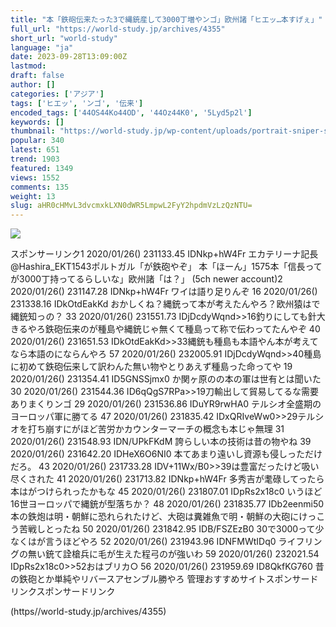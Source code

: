 ```yaml
---
title: "本「鉄砲伝来たった3で縄銃産して3000丁増やンゴ」欧州諸「ヒエッ…本すげぇ」"
full_url: "https://world-study.jp/archives/4355"
short_url: "world-study"
language: "ja"
date: 2023-09-28T13:09:00Z
lastmod: 
draft: false
author: []
categories: ['アジア']
tags: ['ヒエッ', 'ンゴ', '伝来']
encoded_tags: ['44OS44Ko44OD', '44Oz44K0', '5Lyd5p2l']
keywords: []
thumbnail: "https://world-study.jp/wp-content/uploads/portrait-sniper-soldier-army-5623023.jpg"
popular: 340
latest: 651
trend: 1903
featured: 1349
views: 1552
comments: 135
weight: 13
slug: aHR0cHMvL3dvcmxkLXN0dWR5LmpwL2FyY2hpdmVzLzQzNTU=
---
```


![](https://world-study.jp/wp-content/uploads/portrait-sniper-soldier-army-5623023.jpg)

スポンサーリンク1 2020/01/26() 231133.45 IDNkp+hW4Fr エカテリーナ記長@Hashira_EKT1543ポルトガル「が鉄砲やぞ」 本「ほーん」1575本「信長ってが3000丁持ってるらしいな」欧州諸「は？」 (5ch newer account)2 2020/01/26() 231147.28 IDNkp+hW4Fr ワイは語り足りんぞ 16 2020/01/26() 231338.16 IDkOtdEakKd おかしくね？縄銃って本が考えたんやろ？欧州猿はで縄銃知っの？ 33 2020/01/26() 231551.73 IDjDcdyWqnd>>16釣りにしても針大きるやろ鉄砲伝来のが種島や縄銃じゃ無くて種島って称で伝わってたんやぞ 40 2020/01/26() 231651.53 IDkOtdEakKd>>33縄銃も種島も本語やん本が考えてなら本語のにならんやろ 57 2020/01/26() 232005.91 IDjDcdyWqnd>>40種島に初めて鉄砲伝来して訳わんた無い物やとりあえず種島った命ってや 19 2020/01/26() 231354.41 ID5GNSSjmx0 か関ヶ原のの本の軍は世有とは聞いた 30 2020/01/26() 231544.36 ID6qQgS7RPa>>19刀輸出して貿易してるな需要ありまくりンゴ 29 2020/01/26() 231536.86 IDuYR9rwHA0 テルシオ全盛期のヨーロッパ軍に勝てる 47 2020/01/26() 231835.42 IDxQRIveWw0>>29テルシオを打ち崩すにがほど苦労かカウンターマーチの概念も本じゃ無理 31 2020/01/26() 231548.93 IDN/UPkFKdM 誇らしい本の技術は昔の物やね 39 2020/01/26() 231642.20 IDHeX6O6NI0 本てあまり遠いし資源も侵しっただけだろ。 43 2020/01/26() 231733.28 IDV+11Wx/B0>>39は豊富だったけど吸い尽くされた 41 2020/01/26() 231713.82 IDNkp+hW4Fr 多秀吉が耄碌してったら本はがつけられったかもな 45 2020/01/26() 231807.01 IDpRs2x18c0 いうほど16世ヨーロッパで縄銃が型落ちか？ 48 2020/01/26() 231835.77 IDb2eenmi50 本の鉄炮は明・朝鮮に恐れられたけど、大砲は糞雑魚で明・朝鮮の大砲にけっこう苦戦しとったね 50 2020/01/26() 231842.95 IDB/FSZEzB0 30で3000って少なくはが言うほどやろ 52 2020/01/26() 231943.96 IDNFMWtIDq0 ライフリングの無い銃て詮槍兵に毛が生えた程弓のが強いわ 59 2020/01/26() 232021.54 IDpRs2x18c0>>52おはブリカ○ 56 2020/01/26() 231959.69 ID8QkfKG760 昔の鉄砲とか単純やリバースアセンブル勝やろ 管理おすすめサイトスポンサードリンクスポンサードリンク

(https//world-study.jp/archives/4355)
